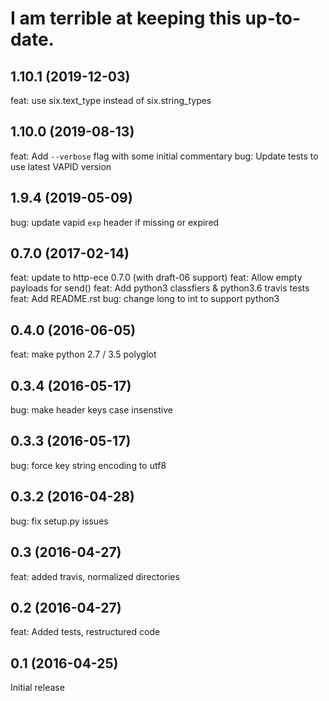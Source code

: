 # I am terrible at keeping this up-to-date.

## 1.10.1 (2019-12-03)
feat: use six.text_type instead of six.string_types

## 1.10.0 (2019-08-13)
feat: Add `--verbose` flag with some initial commentary
bug: Update tests to use latest VAPID version

## 1.9.4 (2019-05-09)
bug: update vapid `exp` header if missing or expired

## 0.7.0 (2017-02-14)
feat: update to http-ece 0.7.0 (with draft-06 support)
feat: Allow empty payloads for send()
feat: Add python3 classfiers & python3.6 travis tests
feat: Add README.rst
bug: change long to int to support python3

## 0.4.0 (2016-06-05)
feat: make python 2.7 / 3.5 polyglot

## 0.3.4 (2016-05-17)
bug: make header keys case insenstive

## 0.3.3 (2016-05-17)
bug: force key string encoding to utf8

## 0.3.2 (2016-04-28)
bug: fix setup.py issues

## 0.3 (2016-04-27)
feat: added travis, normalized directories


## 0.2 (2016-04-27)
feat: Added tests, restructured code


## 0.1 (2016-04-25)

Initial release
